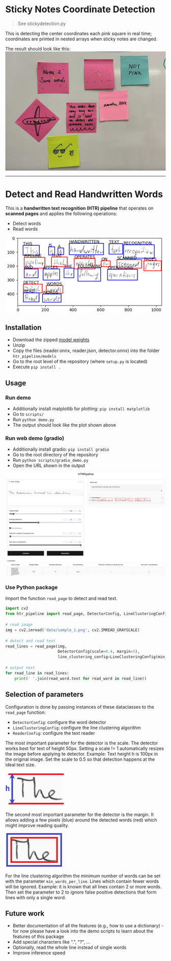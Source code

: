 
# Sticky Notes Coordinate Detection
> See stickydetection.py

This is detecting the center coordinates each pink square in real time; coordinates are printed in nested arrays when sticky notes are changed. 

The result should look like this: 
![](pinkSquareDetection.png)

---

# Detect and Read Handwritten Words

This is a **handwritten text recognition (HTR) pipeline** that operates on **scanned pages** and applies the following
operations:

* Detect words
* Read words

![example](./doc/example.png)

## Installation

* Download the zipped [model weights](https://www.dropbox.com/s/j1hl6bppecug0sz/models.zip?dl=0)
* Unzip
* Copy the files (reader.onnx, reader.json, detector.onnx) into the folder `htr_pipeline/models`
* Go to the root level of the repository (where `setup.py` is located)
* Execute `pip install .`

## Usage

### Run demo

* Additionally install matplotlib for plotting: `pip install matplotlib`
* Go to `scripts/`
* Run `python demo.py`
* The output should look like the plot shown above

### Run web demo (gradio)

* Additionally install gradio: `pip install gradio`
* Go to the root directory of the repository
* Run `python scripts/gradio_demo.py`
* Open the URL shown in the output

![example](./doc/gradio.png)

### Use Python package

Import the function `read_page` to detect and read text.

````python
import cv2
from htr_pipeline import read_page, DetectorConfig, LineClusteringConfig

# read image
img = cv2.imread('data/sample_1.png', cv2.IMREAD_GRAYSCALE)

# detect and read text
read_lines = read_page(img, 
                       DetectorConfig(scale=0.4, margin=5), 
                       line_clustering_config=LineClusteringConfig(min_words_per_line=2))

# output text
for read_line in read_lines:
    print(' '.join(read_word.text for read_word in read_line))
````

## Selection of parameters

Configuration is done by passing instances of these dataclasses to the `read_page` function:
* `DetectorConfig`: configure the word detector
* `LineClusteringConfig`: configure the line clustering algorithm
* `ReaderConfig`: configure the text reader

The most important parameter for the detector is the scale.
The detector works best for text of height 50px. 
Setting a scale != 1 automatically resizes the image before applying te detector.
Example: Text height h is 100px in the original image. Set the scale to 0.5 so that detection happens at the ideal text size.

![scale](./doc/scale.png)

The second most important parameter for the detector is the margin. 
It allows adding a few pixels (blue) around the detected words (red) which might improve reading quality.

![scale](./doc/margin.png)

For the line clustering algorithm the minimum number of words can be set with the parameter `min_words_per_line`.
Lines which contain fewer words will be ignored.
Example: it is known that all lines contain 2 or more words. Then set the parameter to 2 to ignore false positive detections that form lines with only a single word.

## Future work
* Better documentation of all the features (e.g., how to use a dictionary) - for now please have a look into the demo scripts to learn about the features of this package
* Add special characters like ".", "?", ...
* Optionally, read the whole line instead of single words
* Improve inference speed
